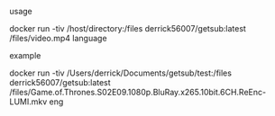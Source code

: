 usage 

docker run -tiv /host/directory:/files derrick56007/getsub:latest /files/video.mp4 language

example

docker run -tiv /Users/derrick/Documents/getsub/test:/files derrick56007/getsub:latest /files/Game.of.Thrones.S02E09.1080p.BluRay.x265.10bit.6CH.ReEnc-LUMI.mkv eng